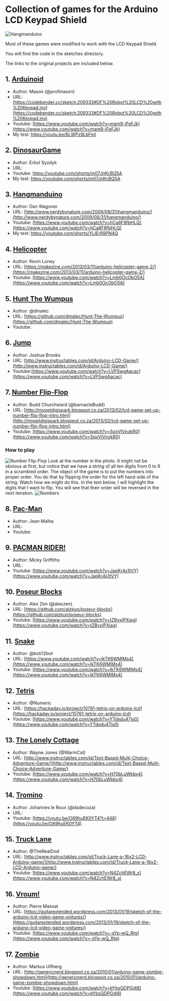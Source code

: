 # Collection of games for the Arduino LCD Keypad Shield


![Hangmanduino](images/hangman.jpg?raw=true "Hangmanduino")


Most of these games were modified to work with the LCD Keypad Shield.

You will find the code in the sketches directory.

The links to the original projects are included below.


## 1. [Arduinoid](sketches/Arduinoid/)
* Author: Mason (@profmason)
* URL: [https://codebender.cc/sketch:209333#DF%20Robot%20LCD%20with%20Keypad.ino](https://codebender.cc/sketch:209333#DF%20Robot%20LCD%20with%20Keypad.ino)
* Youtube: [https://www.youtube.com/watch?v=mam9-iFeFJk](https://www.youtube.com/watch?v=mam9-iFeFJk)
* My test: https://youtu.be/6LWPz9LbFmI

## 2. [DinosaurGame](sketches/DinosaurGame/)
* Author: Erbol Syzdyk
* URL:
* Youtube: https://youtube.com/shorts/m07JnKcBQ5A
* My test: https://youtube.com/shorts/m07JnKcBQ5A

## 3. [Hangmanduino](sketches/Hangman/)
* Author: Dan Wagoner
* URL: [http://www.nerdybynature.com/2009/08/31/hangmanduino/](http://www.nerdybynature.com/2009/08/31/hangmanduino/)
* Youtube: [https://www.youtube.com/watch?v=hCa8F8fbHLQ](https://www.youtube.com/watch?v=hCa8F8fbHLQ)
* My test: https://youtube.com/shorts/YiJEr99PN4Q

## 4. [Helicopter](sketches/Helecopter/)
* Author: Kevin Loney
* URL: [https://makezine.com/2013/03/11/arduino-helicopter-game-2/](https://makezine.com/2013/03/11/arduino-helicopter-game-2/)
* Youtube: [https://www.youtube.com/watch?v=Lmb0OcObO5A](https://www.youtube.com/watch?v=Lmb0OcObO5A)


## 5. [Hunt The Wumpus](sketches/HuntTheWumpus/)
* Author: @dmalec
* URL: [https://github.com/dmalec/Hunt-The-Wumpus](https://github.com/dmalec/Hunt-The-Wumpus)
* Youtube:


## 6. [Jump](sketches/Jump/)
* Author: Joshua Brooks
* URL: [http://www.instructables.com/id/Arduino-LCD-Game/](http://www.instructables.com/id/Arduino-LCD-Game/)
* Youtube:[https://www.youtube.com/watch?v=LVPSwgAacac](https://www.youtube.com/watch?v=LVPSwgAacac)


## 7. [Number Flip-Flop](sketches/NumberFlipFlop/)
* Author: Budd Churchward (@barnacleBudd)
* URL: [http://mypetdigispark.blogspot.co.za/2013/02/lcd-game-set-up-number-flip-flop-intro.html](http://mypetdigispark.blogspot.co.za/2013/02/lcd-game-set-up-number-flip-flop-intro.html)
* Youtube: [https://www.youtube.com/watch?v=SqxVIVnzkR0](https://www.youtube.com/watch?v=SqxVIVnzkR0)

### How to play
![Number Flip-Flop](images/REV01.png?raw=true "Number Flip-Flop")
Look at the number in the photo. It might not be obvious at first, but notice that we have a string of all ten digits from 0 to 9 in a scrambled order.
The object of the game is to put the numbers into proper order. You do that by flipping the order for the left hand side of the string. Watch how we might do this.
In the text below, I will highlight the digits that I want to flip. You will see that their order will be reversed in the next iteration.
![Numbers](images/numbers.png?raw=true "Numbers")


## 8. [Pac-Man](sketches/Pacman/)
* Author: Jean Malha
* URL: 
* Youtube: 


## 9. [PACMAN RIDER!](sketches/PacmanRider/)
* Author: Micky Griffiths
* URL:
* Youtube: [https://www.youtube.com/watch?v=JapKr4s1tVY](https://www.youtube.com/watch?v=JapKr4s1tVY)


## 10. [Poseur Blocks](sketches/PoseurBlocks/)
* Author: Alex Zen (@alexzen)
* URL: [https://github.com/alzkun/poseur-blocks](https://github.com/alzkun/poseur-blocks)
* Youtube: [https://www.youtube.com/watch?v=tZByxIPXiag](https://www.youtube.com/watch?v=tZByxIPXiag)


## 11. [Snake](sketches/Snake/) 
* Author: @boti12bot
* URL: [https://www.youtube.com/watch?v=IkTK6WMlMs4](https://www.youtube.com/watch?v=IkTK6WMlMs4)
* Youtube: [https://www.youtube.com/watch?v=IkTK6WMlMs4](https://www.youtube.com/watch?v=IkTK6WMlMs4)


## 12. [Tetris](sketches/Tetris/)
* Author: @Numeric
* URL: [https://hackaday.io/project/10761-tetris-on-arduino-lcd](https://hackaday.io/project/10761-tetris-on-arduino-lcd)
* Youtube: [https://www.youtube.com/watch?v=YTdxdu47js0](https://www.youtube.com/watch?v=YTdxdu47js0)


## 13. [The Lonely Cottage](sketches/Cottage/)
* Author: Wayne Jones (@WarmCat)
* URL: [http://www.instructables.com/id/Text-Based-Multi-Choice-Adventure-Game/](http://www.instructables.com/id/Text-Based-Multi-Choice-Adventure-Game/)
* Youtube: [https://www.youtube.com/watch?v=H70bLuWkbx4](https://www.youtube.com/watch?v=H70bLuWkbx4)


## 14. [Tromino](sketches/Tromino/)
* Author: Johannes le Roux (@dadecoza)
* URL: 
* Youtube: [https://youtu.be/O69huEK0YT4?t=448](https://youtu.be/O69huEK0YT4)


## 15. [Truck Lane](sketches/TruckLane/)
* Author: @TheRealDod
* URL: [http://www.instructables.com/id/Truck-Lane-a-16x2-LCD-Arduino-game/](http://www.instructables.com/id/Truck-Lane-a-16x2-LCD-Arduino-game/)
* Youtube: [https://www.youtube.com/watch?v=N4ZchEWr8_s](https://www.youtube.com/watch?v=N4ZchEWr8_s)


## 16. [Vroum!](sketches/Vroum/)
* Author: Pierre Massat
* URL:  [https://guitarextended.wordpress.com/2013/01/19/sketch-of-the-arduino-lcd-video-game-voitures/](https://guitarextended.wordpress.com/2013/01/19/sketch-of-the-arduino-lcd-video-game-voitures/)
* Youtube: [https://www.youtube.com/watch?v=-sYp-wQ_Rtg](https://www.youtube.com/watch?v=-sYp-wQ_Rtg)


## 17. [Zombie](sketches/Zombie/)
* Author:  Markus Ulfberg
* URL:  [http://genericnerd.blogspot.co.za/2010/01/arduino-game-zombie-showdown.html](http://genericnerd.blogspot.co.za/2010/01/arduino-game-zombie-showdown.html)
* Youtube: [https://www.youtube.com/watch?v=bYbsQDPGdj8](https://www.youtube.com/watch?v=bYbsQDPGdj8)

